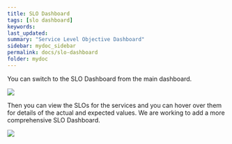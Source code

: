 ```yaml
---
title: SLO Dashboard
tags: [slo dashboard]
keywords:
last_updated:
summary: "Service Level Objective Dashboard"
sidebar: mydoc_sidebar
permalink: docs/slo-dashboard
folder: mydoc
---
```


You can switch to the SLO Dashboard from the main dashboard.

![](images/slo_1.png)

Then you can view the SLOs for the services and you can hover over them for details of the actual and expected values. We are working to add a more comprehensive SLO Dashboard.

![](images/slo_2.png)